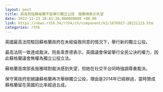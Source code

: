 ```yaml
---
layout: post
title: 英高院指蘇格蘭不能舉行獨立公投　施雅晴表示失望
date: 2022-11-23 18:41:26.000000000 +08:00
link: https://news.rthk.hk/rthk/ch/component/k2/1676927-20221123.htm
categories: rthk
---
```


英國最高法院駁回蘇格蘭政府在未經倫敦同意的情況下，舉行新的獨立公投。

最高法院一致達成裁決，院長韋彥德表示，英國議會保留舉行全民公決的權力，因此蘇格蘭議會無權為獨立公投立法。

蘇格蘭首席部長施雅晴對裁決感到失望，但她在社交平台同時強調尊重裁決。

保守黨政府拒絕讓蘇格蘭再次舉辦獨立公投，理由是2014年已經辦過，當時贊成蘇格蘭留在英國的比率超過五成。
